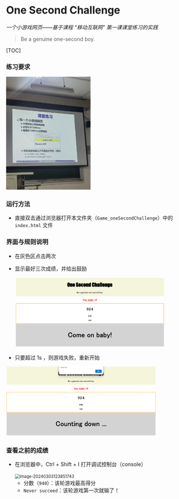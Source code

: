 # One Second Challenge

*一个小游戏网页——基于课程 “移动互联网” 第一课课堂练习的实践*

> Be a genuine one-second boy. 

[TOC]

### 练习要求

<img src='./class_task.jpg' alt='None' style="zoom: 30%">



### 运行方法

* 直接双击通过浏览器打开本文件夹（`Game_oneSecondChallenge`）中的 `index.html` 文件

### 界面与规则说明

* 在灰色区点击两次

* 显示最好三次成绩，并给出鼓励

  <img src="./demo_1.PNG" alt="demo_1" style="zoom: 40%;" />

* 只要超过 1s ，则游戏失败，重新开始



<img src="./demo_2.PNG" alt="demo_2" style="zoom: 40%;" />

### 查看之前的成绩

* 在浏览器中，Ctrl + Shift + I 打开调试控制台（console）

  <img src="C:\Users\HUAWEI\AppData\Roaming\Typora\typora-user-images\image-20240303123851743.png" alt="image-20240303123851743" style="zoom: 80%;" />

  * 分数（`940`）：该轮游戏最高得分
  * `Never succeed`：该轮游戏第一次就输了！

